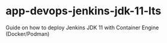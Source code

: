# app-devops-jenkins-jdk-11-lts
Guide on how to deploy Jenkins JDK 11 with Container Engine (Docker/Podman)
